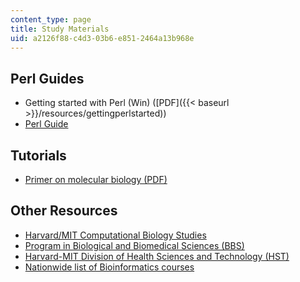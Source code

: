 ```yaml
---
content_type: page
title: Study Materials
uid: a2126f88-c4d3-03b6-e851-2464a13b968e
---
```


Perl Guides
-----------

*   Getting started with Perl (Win) ([PDF]({{< baseurl >}}/resources/gettingperlstarted))
*   [Perl Guide](http://www.perl.org/)

Tutorials
---------

*   [Primer on molecular biology (PDF)](http://web.ornl.gov/sci/techresources/Human_Genome/publicat/primer2001/primer.pdf)

Other Resources
---------------

*   [Harvard/MIT Computational Biology Studies](http://arep.med.harvard.edu/compubio.html)
*   [Program in Biological and Biomedical Sciences (BBS)](http://www.hms.harvard.edu/dms/bbs/)
*   [Harvard-MIT Division of Health Sciences and Technology (HST)](http://hst.mit.edu/)
*   [Nationwide list of Bioinformatics courses](http://www.wiley.com/legacy/products/subject/life/bioinformatics/courses.html)